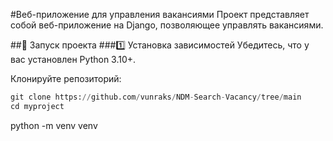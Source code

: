 #Веб-приложение для управления вакансиями
Проект представляет собой веб-приложение на Django, позволяющее управлять вакансиями.

##🚀 Запуск проекта
###1️⃣ Установка зависимостей
Убедитесь, что у вас установлен Python 3.10+.

Клонируйте репозиторий:
```python
git clone https://github.com/vunraks/NDM-Search-Vacancy/tree/main
cd myproject
```

python -m venv venv

